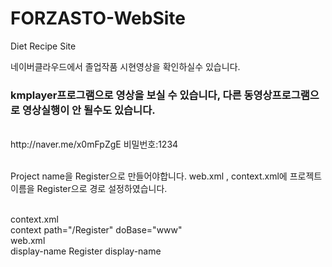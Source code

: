 # FORZASTO-WebSite

Diet Recipe Site

네이버클라우드에서 졸업작품 시현영상을 확인하실수 있습니다. 
<br>
### kmplayer프로그램으로 영상을 보실 수 있습니다, 다른 동영상프로그램으로 영상실행이 안 될수도 있습니다. 
<br>
http://naver.me/x0mFpZgE
비밀번호:1234
<br><br>

Project name을 Register으로 만들어야합니다. 
web.xml , context.xml에 프로젝트이름을 Register으로 경로 설정하였습니다.

<br>
context.xml
<br>
context path="/Register" doBase="www"

<br>
web.xml
<br>
display-name
Register
display-name
